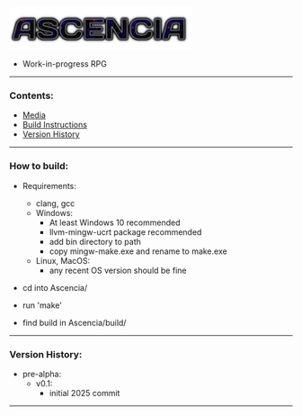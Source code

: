 ![AscenciaLogo](https://raw.githubusercontent.com/phraggers/Ascencia/master/title325.png)
- Work-in-progress RPG

<hr/>

### Contents:
- [Media](#media)
- [Build Instructions](#how-to-build)
- [Version History](#version-history)
<hr/>

### How to build:

- Requirements:
	- clang, gcc
	- Windows:
		- At least Windows 10 recommended
		- llvm-mingw-ucrt package recommended
		- add bin directory to path
		- copy mingw-make.exe and rename to make.exe
	- Linux, MacOS:
		- any recent OS version should be fine

- cd into Ascencia/
- run 'make'
- find build in Ascencia/build/

<hr/>

### Version History:

- pre-alpha:
    - v0.1:
	    - initial 2025 commit
<hr/>